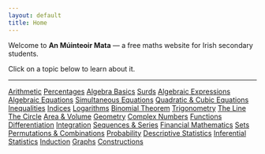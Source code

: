 ```yaml
---
layout: default
title: Home
---
```


Welcome to **An Múinteoir Mata** — a free maths website for Irish secondary students. 


Click on a topic below to learn about it. 

---

<div class="topics">
  <a href="/anmuinteoirmata/topics/arithmetic.html">Arithmetic</a>
  <a href="/anmuinteoirmata/topics/percentages.html">Percentages</a>
  <a href="/anmuinteoirmata/topics/algebra.html">Algebra Basics</a>
  <a href="/anmuinteoirmata/topics/surds.html">Surds</a>
  <a href="/anmuinteoirmata/topics/expressions.html">Algebraic Expressions</a>
  <a href="/anmuinteoirmata/topics/identities.html">Algebraic Equations</a>
  <a href="/anmuinteoirmata/topics/simultaneous-equations.html">Simultaneous Equations</a>
  <a href="/anmuinteoirmata/topics/quadratic-cubic.html">Quadratic & Cubic Equations</a>
  <a href="/anmuinteoirmata/topics/inequalities.html">Inequalities</a>
  <a href="/anmuinteoirmata/topics/indices.html">Indices</a>
  <a href="/anmuinteoirmata/topics/logarithms.html">Logarithms</a>
  <a href="/anmuinteoirmata/topics/binomial.html">Binomial Theorem</a>
  <a href="/anmuinteoirmata/topics/trigonometry.html">Trigonometry</a>
  <a href="/anmuinteoirmata/topics/line.html">The Line</a>
  <a href="/anmuinteoirmata/topics/circle.html">The Circle</a>
  <a href="/anmuinteoirmata/topics/areavolume.html">Area & Volume</a>
  <a href="/anmuinteoirmata/topics/geometry.html">Geometry</a>
  <a href="/anmuinteoirmata/topics/complexnumbers.html">Complex Numbers</a>
  <a href="/anmuinteoirmata/topics/functions.html">Functions</a>
  <a href="/anmuinteoirmata/topics/differentiation.html">Differentiation</a>
  <a href="/anmuinteoirmata/topics/integration.html">Integration</a>
  <a href="/anmuinteoirmata/topics/sequencesseries.html">Sequences & Series</a>
  <a href="/anmuinteoirmata/topics/financialmaths.html">Financial Mathematics</a>
  <a href="/anmuinteoirmata/topics/sets.html">Sets</a>
  <a href="/anmuinteoirmata/topics/permutationcombinations.html">Permutations & Combinations</a>
  <a href="/anmuinteoirmata/topics/probability.html">Probability</a>
  <a href="/anmuinteoirmata/topics/statistics.html">Descriptive Statistics</a>
  <a href="/anmuinteoirmata/topics/statistics2.html">Inferential Statistics</a>
  <a href="/anmuinteoirmata/topics/induction/induction.html">Induction</a>
  <a href="/anmuinteoirmata/topics/graphs/graphs.html">Graphs</a>
  <a href="https://www.mathopenref.com/tocs/constructionstoc.html"
   target="_blank"
   rel="noopener noreferrer">
  Constructions
</a>
</div>


